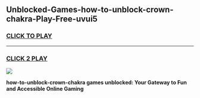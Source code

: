 
## Unblocked-Games-how-to-unblock-crown-chakra-Play-Free-uvui5
<h3>
<a href="https://premium76.site?title=how-to-unblock-crown-chakra&ref=12A">CLICK TO PLAY</a></h3>
<hr>

<h3>
<a href="https://premium76.site?title=how-to-unblock-crown-chakra&ref=12A">CLICK 2 PLAY</a>
  
</h3>

<a href="https://premium76.site?title=how-to-unblock-crown-chakra&ref=12A"><img src="https://clearcache.store/games.png"></a>


**how-to-unblock-crown-chakra games unblocked: Your Gateway to Fun and Accessible Online Gaming**
